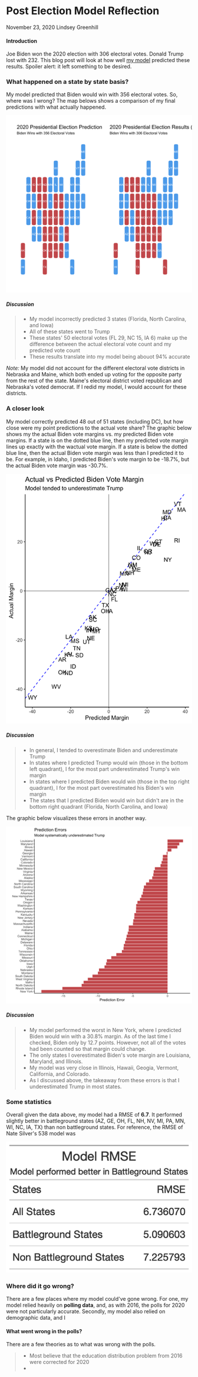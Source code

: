 # Post Election Model Reflection

November 23, 2020
Lindsey Greenhill

#### Introduction

Joe Biden won the 2020 election with 306 electoral votes. Donald Trump lost with 232. This blog post will look at how well [my model](final_prediction.md) predicted these results. Spoiler alert: it left something to be desired. 

### What happened on a state by state basis?

My model predicted that Biden would win with 356 electoral votes. So, where was I wrong? The map belows shows a comparison of my final predictions with what actually happened. 

![maps](Gov1347-master/figures/reflection_results_map.png)

##### Discussion

> - My model incorrectly predicted 3 states (Florida, North Carolina, and Iowa)
> - All of these states went to Trump
> - These states' 50 electoral votes (FL 29, NC 15, IA 6) make up the difference between the actual electoral vote count and my predicted vote count 
> - These results translate into my model being abouot 94% accurate

*Note:* My model did not account for the different electoral vote districts in Nebraska and Maine, which both ended up voting for the opposite party from the rest of the state. Maine's electoral district voted republican and Nebraska's voted democrat. If I redid my model, I would account for these districts. 

### A closer look

My model correctly predicted 48 out of 51 states (including DC), but how close were my point predictions to the actual vote share? The graphic below shows my the actual Biden vote margins vs. my predicted Biden vote margins. If a state is on the dotted blue line, then my predicted vote margin lines up exactly with the wactual vote margin.  If a state is below the dotted blue line, then the actual Biden vote margin was less than I predicted it to be. For example, in Idaho, I predicted Biden's vote margin to be -18.7%, but the actual Biden vote margin was -30.7%.

![errors](Gov1347-master/figures/reflection_margin_errors.png)

##### Discussion

> - In general, I tended to overestimate Biden and underestimate Trump
> - In states where I predicted Trump would win (those in the bottom left quadrant), I for the most part underestimated Trump's win margin
> - In states where I predicted Biden would win (those in the top right quadrant), I for the most part overestimated his Biden's win margin
> - The states that I predicted Biden would win but didn't are in the bottom right quadrant (Florida, North Carolina, and Iowa)

The graphic below visualizes these errors in another way. 

![errors_2](Gov1347-master/figures/reflection_margin_errors_bar.png)

##### Discussion

> - My model performed the worst in New York, where I predicted Biden would win with a 30.8% margin. As of the last time I checked, Biden only by 12.7 points. However, not all of the votes had been counted so that margin could change.
> - The only states I overestimated Biden's vote margin are Louisiana, Maryland, and Illinois.
> - My model was very close in Illinois, Hawaii, Geogia, Vermont, California, and Colorado. 
> - As I discussed above, the takeaway from these errors is that I underestimated Trump in most states. 

### Some statistics

Overall given the data above, my model had a RMSE of **6.7**. It performed slightly better in battleground states (AZ, GE, OH, FL, NH, NV, MI, PA, MN, WI, NC, IA, TX) than non battleground states. For reference, the RMSE of Nate Silver's 538 model was 

![tab](Gov1347-master/figures/reflection_RMSE.png)

### Where did it go wrong?

There are a few places where my model could've gone wrong. For one, my model relied heavily on **polling data**, and, as with 2016, the polls for 2020 were not particularly accurate. Secondly, my model also relied on demographic data, and I 

#### What went wrong in the polls?

There are a few theories as to what was wrong with the polls. 
 > - Most believe that the education distribution problem from 2016 were corrected for 2020
 > - 
